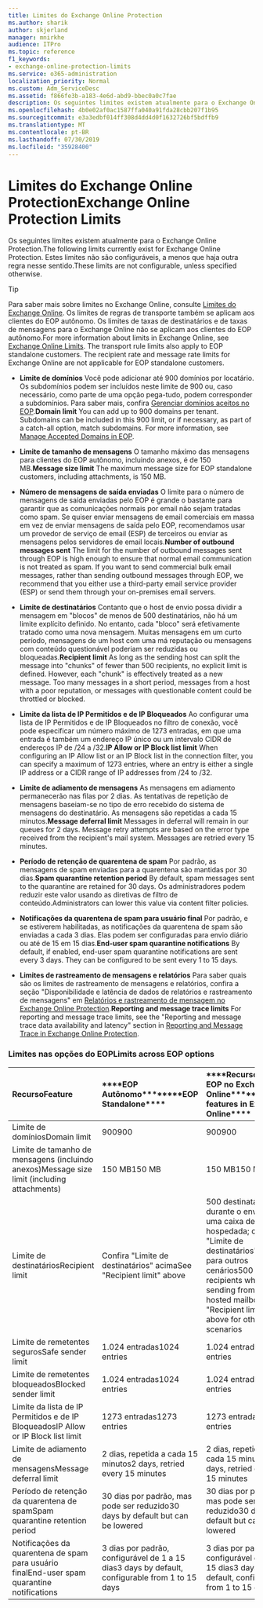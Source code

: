 ```yaml
---
title: Limites do Exchange Online Protection
ms.author: sharik
author: skjerland
manager: mnirkhe
audience: ITPro
ms.topic: reference
f1_keywords:
- exchange-online-protection-limits
ms.service: o365-administration
localization_priority: Normal
ms.custom: Adm_ServiceDesc
ms.assetid: f866fe3b-a183-4e6d-abd9-bbec0a0c7fae
description: Os seguintes limites existem atualmente para o Exchange Online Protection. Estes limites não são configuráveis, a menos que haja outra regra nesse sentido.
ms.openlocfilehash: 4b0e02af0ac1587ffa040a91fda28cbb207f1b95
ms.sourcegitcommit: e3a3edbf014ff308d4dd4d0f1632726bf5bdffb9
ms.translationtype: MT
ms.contentlocale: pt-BR
ms.lasthandoff: 07/30/2019
ms.locfileid: "35928400"
---
```

# <a name="exchange-online-protection-limits"></a><span data-ttu-id="6e5e7-104">Limites do Exchange Online Protection</span><span class="sxs-lookup"><span data-stu-id="6e5e7-104">Exchange Online Protection Limits</span></span>

<span data-ttu-id="6e5e7-105">Os seguintes limites existem atualmente para o Exchange Online Protection.</span><span class="sxs-lookup"><span data-stu-id="6e5e7-105">The following limits currently exist for Exchange Online Protection.</span></span> <span data-ttu-id="6e5e7-106">Estes limites não são configuráveis, a menos que haja outra regra nesse sentido.</span><span class="sxs-lookup"><span data-stu-id="6e5e7-106">These limits are not configurable, unless specified otherwise.</span></span> 
  
> [!TIP]
> <span data-ttu-id="6e5e7-p103">Para saber mais sobre limites no Exchange Online, consulte [Limites do Exchange Online](../exchange-online-service-description/exchange-online-limits.md). Os limites de regras de transporte também se aplicam aos clientes do EOP autônomo. Os limites de taxas de destinatários e de taxas de mensagens para o Exchange Online não se aplicam aos clientes do EOP autônomo.</span><span class="sxs-lookup"><span data-stu-id="6e5e7-p103">For more information about limits in Exchange Online, see [Exchange Online Limits](../exchange-online-service-description/exchange-online-limits.md). The transport rule limits also apply to EOP standalone customers. The recipient rate and message rate limits for Exchange Online are not applicable for EOP standalone customers.</span></span> 
  
- <span data-ttu-id="6e5e7-p104">**Limite de domínios** Você pode adicionar até 900 domínios por locatário. Os subdomínios podem ser incluídos neste limite de 900 ou, caso necessário, como parte de uma opção pega-tudo, podem corresponder a subdomínios. Para saber mais, confira [Gerenciar domínios aceitos no EOP](https://go.microsoft.com/fwlink/p/?LinkId=282239).</span><span class="sxs-lookup"><span data-stu-id="6e5e7-p104">**Domain limit** You can add up to 900 domains per tenant. Subdomains can be included in this 900 limit, or if necessary, as part of a catch-all option, match subdomains. For more information, see [Manage Accepted Domains in EOP](https://go.microsoft.com/fwlink/p/?LinkId=282239).</span></span>
    
- <span data-ttu-id="6e5e7-113">**Limite de tamanho de mensagens** O tamanho máximo das mensagens para clientes do EOP autônomo, incluindo anexos, é de 150 MB.</span><span class="sxs-lookup"><span data-stu-id="6e5e7-113">**Message size limit** The maximum message size for EOP standalone customers, including attachments, is 150 MB.</span></span> 
    
- <span data-ttu-id="6e5e7-p105">**Número de mensagens de saída enviadas** O limite para o número de mensagens de saída enviadas pelo EOP é grande o bastante para garantir que as comunicações normais por email não sejam tratadas como spam. Se quiser enviar mensagens de email comerciais em massa em vez de enviar mensagens de saída pelo EOP, recomendamos usar um provedor de serviço de email (ESP) de terceiros ou enviar as mensagens pelos servidores de email locais.</span><span class="sxs-lookup"><span data-stu-id="6e5e7-p105">**Number of outbound messages sent** The limit for the number of outbound messages sent through EOP is high enough to ensure that normal email communication is not treated as spam. If you want to send commercial bulk email messages, rather than sending outbound messages through EOP, we recommend that you either use a third-party email service provider (ESP) or send them through your on-premises email servers.</span></span> 
    
- <span data-ttu-id="6e5e7-p106">**Limite de destinatários** Contanto que o host de envio possa dividir a mensagem em "blocos" de menos de 500 destinatários, não há um limite explícito definido. No entanto, cada "bloco" será efetivamente tratado como uma nova mensagem. Muitas mensagens em um curto período, mensagens de um host com uma má reputação ou mensagens com conteúdo questionável poderiam ser reduzidas ou bloqueadas.</span><span class="sxs-lookup"><span data-stu-id="6e5e7-p106">**Recipient limit** As long as the sending host can split the message into "chunks" of fewer than 500 recipients, no explicit limit is defined. However, each "chunk" is effectively treated as a new message. Too many messages in a short period, messages from a host with a poor reputation, or messages with questionable content could be throttled or blocked.</span></span> 
    
- <span data-ttu-id="6e5e7-119">**Limite da lista de IP Permitidos e de IP Bloqueados** Ao configurar uma lista de IP Permitidos e de IP Bloqueados no filtro de conexão, você pode especificar um número máximo de 1273 entradas, em que uma entrada é também um endereço IP único ou um intervalo CIDR de endereços IP de /24 a /32.</span><span class="sxs-lookup"><span data-stu-id="6e5e7-119">**IP Allow or IP Block list limit** When configuring an IP Allow list or an IP Block list in the connection filter, you can specify a maximum of 1273 entries, where an entry is either a single IP address or a CIDR range of IP addresses from /24 to /32.</span></span> 
    
- <span data-ttu-id="6e5e7-p107">**Limite de adiamento de mensagens** As mensagens em adiamento permanecerão nas filas por 2 dias. As tentativas de repetição de mensagens baseiam-se no tipo de erro recebido do sistema de mensagens do destinatário. As mensagens são repetidas a cada 15 minutos.</span><span class="sxs-lookup"><span data-stu-id="6e5e7-p107">**Message deferral limit** Messages in deferral will remain in our queues for 2 days. Message retry attempts are based on the error type received from the recipient's mail system. Messages are retried every 15 minutes.</span></span> 
    
- <span data-ttu-id="6e5e7-123">**Período de retenção de quarentena de spam** Por padrão, as mensagens de spam enviadas para a quarentena são mantidas por 30 dias.</span><span class="sxs-lookup"><span data-stu-id="6e5e7-123">**Spam quarantine retention period** By default, spam messages sent to the quarantine are retained for 30 days.</span></span> <span data-ttu-id="6e5e7-124">Os administradores podem reduzir este valor usando as diretivas de filtro de conteúdo.</span><span class="sxs-lookup"><span data-stu-id="6e5e7-124">Administrators can lower this value via content filter policies.</span></span> 
    
- <span data-ttu-id="6e5e7-p109">**Notificações da quarentena de spam para usuário final** Por padrão, e se estiverem habilitadas, as notificações da quarentena de spam são enviadas a cada 3 dias. Elas podem ser configuradas para envio diário ou até de 15 em 15 dias.</span><span class="sxs-lookup"><span data-stu-id="6e5e7-p109">**End-user spam quarantine notifications** By default, if enabled, end-user spam quarantine notifications are sent every 3 days. They can be configured to be sent every 1 to 15 days.</span></span> 
    
- <span data-ttu-id="6e5e7-127">**Limites de rastreamento de mensagens e relatórios** Para saber quais são os limites de rastreamento de mensagens e relatórios, confira a seção "Disponibilidade e latência de dados de relatórios e rastreamento de mensagens" em [Relatórios e rastreamento de mensagem no Exchange Online Protection](https://go.microsoft.com/fwlink/?LinkId=394248).</span><span class="sxs-lookup"><span data-stu-id="6e5e7-127">**Reporting and message trace limits** For reporting and message trace limits, see the "Reporting and message trace data availability and latency" section in [Reporting and Message Trace in Exchange Online Protection](https://go.microsoft.com/fwlink/?LinkId=394248).</span></span>
    
### <a name="limits-across-eop-options"></a><span data-ttu-id="6e5e7-128">Limites nas opções do EOP</span><span class="sxs-lookup"><span data-stu-id="6e5e7-128">Limits across EOP options</span></span>

|<span data-ttu-id="6e5e7-129">**Recurso**</span><span class="sxs-lookup"><span data-stu-id="6e5e7-129">**Feature**</span></span>|<span data-ttu-id="6e5e7-130">\*\*\*\*EOP Autônomo\*\*\*\*</span><span class="sxs-lookup"><span data-stu-id="6e5e7-130">\*\*\*\*EOP Standalone\*\*\*\*</span></span>|<span data-ttu-id="6e5e7-131">\*\*\*\*Recursos do EOP no Exchange Online\*\*\*\*</span><span class="sxs-lookup"><span data-stu-id="6e5e7-131">\*\*\*\*EOP features in Exchange Online\*\*\*\*</span></span>|<span data-ttu-id="6e5e7-132">\*\*\*\*Exchange Enterprise CAL com Serviços\*\*\*\*</span><span class="sxs-lookup"><span data-stu-id="6e5e7-132">\*\*\*\*Exchange Enterprise CAL with Services\*\*\*\*</span></span>|
|:-----|:-----|:-----|:-----|
|<span data-ttu-id="6e5e7-133">Limite de domínios</span><span class="sxs-lookup"><span data-stu-id="6e5e7-133">Domain limit</span></span>  <br/> |<span data-ttu-id="6e5e7-134">900</span><span class="sxs-lookup"><span data-stu-id="6e5e7-134">900</span></span>  <br/> |<span data-ttu-id="6e5e7-135">900</span><span class="sxs-lookup"><span data-stu-id="6e5e7-135">900</span></span>  <br/> |<span data-ttu-id="6e5e7-136">900</span><span class="sxs-lookup"><span data-stu-id="6e5e7-136">900</span></span>  <br/> |
|<span data-ttu-id="6e5e7-137">Limite de tamanho de mensagens (incluindo anexos)</span><span class="sxs-lookup"><span data-stu-id="6e5e7-137">Message size limit (including attachments)</span></span>  <br/> |<span data-ttu-id="6e5e7-138">150 MB</span><span class="sxs-lookup"><span data-stu-id="6e5e7-138">150 MB</span></span>  <br/> |<span data-ttu-id="6e5e7-139">150 MB</span><span class="sxs-lookup"><span data-stu-id="6e5e7-139">150 MB</span></span>  <br/> |<span data-ttu-id="6e5e7-140">150 MB</span><span class="sxs-lookup"><span data-stu-id="6e5e7-140">150 MB</span></span>  <br/> |
|<span data-ttu-id="6e5e7-141">Limite de destinatários</span><span class="sxs-lookup"><span data-stu-id="6e5e7-141">Recipient limit</span></span>  <br/> |<span data-ttu-id="6e5e7-142">Confira "Limite de destinatários" acima</span><span class="sxs-lookup"><span data-stu-id="6e5e7-142">See "Recipient limit" above</span></span>  <br/> |<span data-ttu-id="6e5e7-143">500 destinatários durante o envio de uma caixa de correio hospedada; consulte "Limite de destinatários" acima para outros cenários</span><span class="sxs-lookup"><span data-stu-id="6e5e7-143">500 recipients when sending from a hosted mailbox; see "Recipient limit" above for other scenarios</span></span>  <br/> |<span data-ttu-id="6e5e7-144">Confira "Limite de destinatários" acima</span><span class="sxs-lookup"><span data-stu-id="6e5e7-144">See "Recipient limit" above</span></span>  <br/> |
|<span data-ttu-id="6e5e7-145">Limite de remetentes seguros</span><span class="sxs-lookup"><span data-stu-id="6e5e7-145">Safe sender limit</span></span>  <br/> |<span data-ttu-id="6e5e7-146">1.024 entradas</span><span class="sxs-lookup"><span data-stu-id="6e5e7-146">1024 entries</span></span>  <br/> |<span data-ttu-id="6e5e7-147">1.024 entradas</span><span class="sxs-lookup"><span data-stu-id="6e5e7-147">1024 entries</span></span>  <br/> ||
|<span data-ttu-id="6e5e7-148">Limite de remetentes bloqueados</span><span class="sxs-lookup"><span data-stu-id="6e5e7-148">Blocked sender limit</span></span>  <br/> |<span data-ttu-id="6e5e7-149">1.024 entradas</span><span class="sxs-lookup"><span data-stu-id="6e5e7-149">1024 entries</span></span>  <br/> |<span data-ttu-id="6e5e7-150">1.024 entradas</span><span class="sxs-lookup"><span data-stu-id="6e5e7-150">1024 entries</span></span>  <br/> ||
|<span data-ttu-id="6e5e7-151">Limite da lista de IP Permitidos e de IP Bloqueados</span><span class="sxs-lookup"><span data-stu-id="6e5e7-151">IP Allow or IP Block list limit</span></span>  <br/> |<span data-ttu-id="6e5e7-152">1273 entradas</span><span class="sxs-lookup"><span data-stu-id="6e5e7-152">1273 entries</span></span>  <br/> |<span data-ttu-id="6e5e7-153">1273 entradas</span><span class="sxs-lookup"><span data-stu-id="6e5e7-153">1273 entries</span></span>  <br/> |<span data-ttu-id="6e5e7-154">1273 entradas</span><span class="sxs-lookup"><span data-stu-id="6e5e7-154">1273 entries</span></span>  <br/> |
|<span data-ttu-id="6e5e7-155">Limite de adiamento de mensagens</span><span class="sxs-lookup"><span data-stu-id="6e5e7-155">Message deferral limit</span></span>  <br/> |<span data-ttu-id="6e5e7-156">2 dias, repetida a cada 15 minutos</span><span class="sxs-lookup"><span data-stu-id="6e5e7-156">2 days, retried every 15 minutes</span></span>  <br/> |<span data-ttu-id="6e5e7-157">2 dias, repetida a cada 15 minutos</span><span class="sxs-lookup"><span data-stu-id="6e5e7-157">2 days, retried every 15 minutes</span></span>  <br/> |<span data-ttu-id="6e5e7-158">2 dias, repetida a cada 15 minutos</span><span class="sxs-lookup"><span data-stu-id="6e5e7-158">2 days, retried every 15 minutes</span></span>  <br/> |
|<span data-ttu-id="6e5e7-159">Período de retenção da quarentena de spam</span><span class="sxs-lookup"><span data-stu-id="6e5e7-159">Spam quarantine retention period</span></span>  <br/> |<span data-ttu-id="6e5e7-160">30 dias por padrão, mas pode ser reduzido</span><span class="sxs-lookup"><span data-stu-id="6e5e7-160">30 days by default but can be lowered</span></span>  <br/> |<span data-ttu-id="6e5e7-161">30 dias por padrão, mas pode ser reduzido</span><span class="sxs-lookup"><span data-stu-id="6e5e7-161">30 days by default but can be lowered</span></span>  <br/> |<span data-ttu-id="6e5e7-162">30 dias por padrão, mas pode ser reduzido</span><span class="sxs-lookup"><span data-stu-id="6e5e7-162">30 days by default but can be lowered</span></span>  <br/> |
|<span data-ttu-id="6e5e7-163">Notificações da quarentena de spam para usuário final</span><span class="sxs-lookup"><span data-stu-id="6e5e7-163">End-user spam quarantine notifications</span></span>  <br/> |<span data-ttu-id="6e5e7-164">3 dias por padrão, configurável de 1 a 15 dias</span><span class="sxs-lookup"><span data-stu-id="6e5e7-164">3 days by default, configurable from 1 to 15 days</span></span>  <br/> |<span data-ttu-id="6e5e7-165">3 dias por padrão, configurável de 1 a 15 dias</span><span class="sxs-lookup"><span data-stu-id="6e5e7-165">3 days by default, configurable from 1 to 15 days</span></span>  <br/> |<span data-ttu-id="6e5e7-166">3 dias por padrão, configurável de 1 a 15 dias</span><span class="sxs-lookup"><span data-stu-id="6e5e7-166">3 days by default, configurable from 1 to 15 days</span></span>  <br/> |
   

